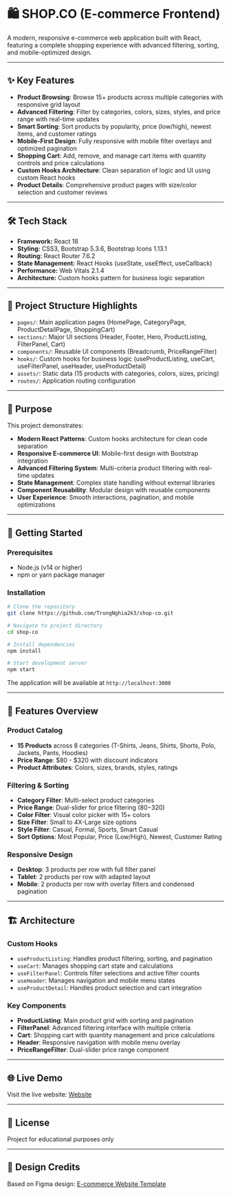 # 🛍️ SHOP.CO (E-commerce Frontend)

A modern, responsive e-commerce web application built with React, featuring a complete shopping experience with advanced filtering, sorting, and mobile-optimized design.

---

## ✨ Key Features
- **Product Browsing**: Browse 15+ products across multiple categories with responsive grid layout
- **Advanced Filtering**: Filter by categories, colors, sizes, styles, and price range with real-time updates
- **Smart Sorting**: Sort products by popularity, price (low/high), newest items, and customer ratings
- **Mobile-First Design**: Fully responsive with mobile filter overlays and optimized pagination
- **Shopping Cart**: Add, remove, and manage cart items with quantity controls and price calculations
- **Custom Hooks Architecture**: Clean separation of logic and UI using custom React hooks
- **Product Details**: Comprehensive product pages with size/color selection and customer reviews

---

## 🛠️ Tech Stack
- **Framework:** React 18
- **Styling:** CSS3, Bootstrap 5.3.6, Bootstrap Icons 1.13.1
- **Routing:** React Router 7.6.2
- **State Management:** React Hooks (useState, useEffect, useCallback)
- **Performance:** Web Vitals 2.1.4
- **Architecture:** Custom hooks pattern for business logic separation

---

## 📁 Project Structure Highlights
- `pages/`: Main application pages (HomePage, CategoryPage, ProductDetailPage, ShoppingCart)
- `sections/`: Major UI sections (Header, Footer, Hero, ProductListing, FilterPanel, Cart)
- `components/`: Reusable UI components (Breadcrumb, PriceRangeFilter)
- `hooks/`: Custom hooks for business logic (useProductListing, useCart, useFilterPanel, useHeader, useProductDetail)
- `assets/`: Static data (15 products with categories, colors, sizes, pricing)
- `routes/`: Application routing configuration

---

## 🎯 Purpose
This project demonstrates:
- **Modern React Patterns**: Custom hooks architecture for clean code separation
- **Responsive E-commerce UI**: Mobile-first design with Bootstrap integration
- **Advanced Filtering System**: Multi-criteria product filtering with real-time updates
- **State Management**: Complex state handling without external libraries
- **Component Reusability**: Modular design with reusable components
- **User Experience**: Smooth interactions, pagination, and mobile optimizations

---

## 🚀 Getting Started

### Prerequisites
- Node.js (v14 or higher)
- npm or yarn package manager

### Installation
```bash
# Clone the repository
git clone https://github.com/TrungNghia2k3/shop-co.git

# Navigate to project directory
cd shop-co

# Install dependencies
npm install

# Start development server
npm start
```

The application will be available at `http://localhost:3000`

---

## 📱 Features Overview

### Product Catalog
- **15 Products** across 8 categories (T-Shirts, Jeans, Shirts, Shorts, Polo, Jackets, Pants, Hoodies)
- **Price Range**: $80 - $320 with discount indicators
- **Product Attributes**: Colors, sizes, brands, styles, ratings

### Filtering & Sorting
- **Category Filter**: Multi-select product categories
- **Price Range**: Dual-slider for price filtering ($80-$320)
- **Color Filter**: Visual color picker with 15+ colors
- **Size Filter**: Small to 4X-Large size options
- **Style Filter**: Casual, Formal, Sports, Smart Casual
- **Sort Options**: Most Popular, Price (Low/High), Newest, Customer Rating

### Responsive Design
- **Desktop**: 3 products per row with full filter panel
- **Tablet**: 2 products per row with adapted layout
- **Mobile**: 2 products per row with overlay filters and condensed pagination

---

## 🏗️ Architecture

### Custom Hooks
- `useProductListing`: Handles product filtering, sorting, and pagination
- `useCart`: Manages shopping cart state and calculations
- `useFilterPanel`: Controls filter selections and active filter counts
- `useHeader`: Manages navigation and mobile menu states
- `useProductDetail`: Handles product selection and cart integration

### Key Components
- **ProductListing**: Main product grid with sorting and pagination
- **FilterPanel**: Advanced filtering interface with multiple criteria
- **Cart**: Shopping cart with quantity management and price calculations
- **Header**: Responsive navigation with mobile menu overlay
- **PriceRangeFilter**: Dual-slider price range component

---

## 🌐 Live Demo
Visit the live website: [Website](https://shop-co-fawn-zeta.vercel.app/)

---

## 📄 License
Project for educational purposes only

---

## 🎨 Design Credits
Based on Figma design: [E-commerce Website Template](https://www.figma.com/design/5cBebXu5KZxPNiypbft2fO/E-commerce-Website-Template--Freebie---Community-?node-id=0-1&t=iqdqHTu4RfLHCWuu-0)